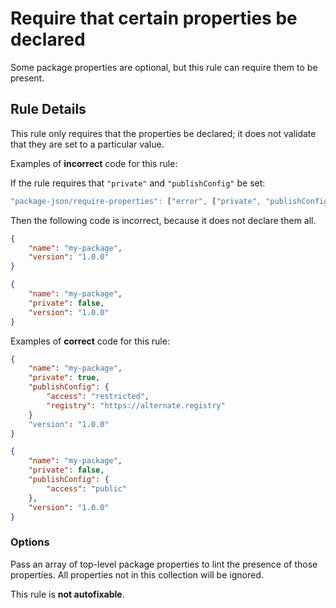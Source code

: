 # Require that certain properties be declared

Some package properties are optional, but this rule can require them to be
present.

## Rule Details

This rule only requires that the properties be declared; it does not validate
that they are set to a particular value.

Examples of **incorrect** code for this rule:

If the rule requires that `"private"` and `"publishConfig"` be set:

```js
"package-json/require-properties": ["error", ["private", "publishConfig"]]
```

Then the following code is incorrect, because it does not declare them all.

```json
{
    "name": "my-package",
    "version": "1.0.0"
}
```

```json
{
    "name": "my-package",
    "private": false,
    "version": "1.0.0"
}
```

Examples of **correct** code for this rule:

```json
{
    "name": "my-package",
    "private": true,
    "publishConfig": {
        "access": "restricted",
        "registry": "https://alternate.registry"
    }
    "version": "1.0.0"
}
```

```json
{
    "name": "my-package",
    "private": false,
    "publishConfig": {
        "access": "public"
    },
    "version": "1.0.0"
}
```

### Options

Pass an array of top-level package properties to lint the presence of those
properties. All properties not in this collection will be ignored.

This rule is **not autofixable**.
